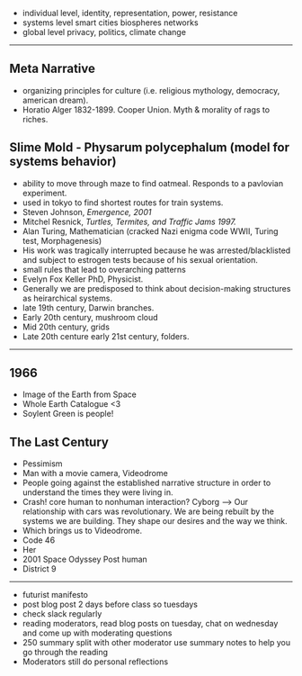 - individual level, identity, representation, power, resistance
- systems level smart cities biospheres networks
- global level 
privacy, politics, climate change


-------------------------
## Meta Narrative 
- organizing principles for culture (i.e. religious mythology, democracy, american dream). 
- Horatio Alger 1832-1899. Cooper Union. Myth & morality of rags to riches. 

## Slime Mold - Physarum polycephalum (model for systems behavior)
- ability to move through maze to find oatmeal. Responds to a pavlovian experiment.
- used in tokyo to find shortest routes for train systems.
- Steven Johnson, _Emergence, 2001_
- Mitchel Resnick, _Turtles, Termites, and Traffic Jams 1997._ 
- Alan Turing, Mathematician (cracked Nazi enigma code WWII, Turing test, Morphagenesis)
- His work was tragically interrupted because he was arrested/blacklisted and subject to estrogen tests because of his sexual orientation.
- small rules that lead to overarching patterns
- Evelyn Fox Keller PhD, Physicist. 
- Generally we are predisposed to think about decision-making structures as heirarchical systems. 
- late 19th century, Darwin branches. 
- Early 20th century, mushroom cloud
- Mid 20th century, grids
- Late 20th centure early 21st century, folders.

-------------------------------

## 1966
- Image of the Earth from Space
- Whole Earth Catalogue <3
- Soylent Green is people!

## The Last Century
- Pessimism
- Man with a movie camera, Videodrome
- People going against the established narrative structure in order to understand the times they were living in.
- Crash! core human to nonhuman interaction? Cyborg --> Our relationship with cars was revolutionary. We are being rebuilt by the systems we are building. They shape our desires and the way we think. 
- Which brings us to Videodrome. 
- Code 46
- Her
- 2001 Space Odyssey Post human
- District 9

----------------------------------
- futurist manifesto
- post blog post 2 days before class so tuesdays
- check slack regularly
- reading moderators, read blog posts on tuesday, chat on wednesday and come up with moderating questions
- 250 summary split with other moderator use summary notes to help you go through the reading
- Moderators still do personal reflections

